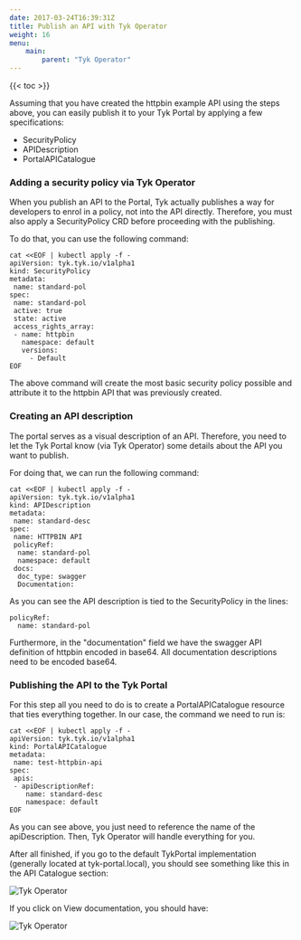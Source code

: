 ```yaml
---
date: 2017-03-24T16:39:31Z
title: Publish an API with Tyk Operator
weight: 16
menu:
    main:
        parent: "Tyk Operator"
---
```


{{< toc >}}


Assuming that you have created the httpbin example API using the steps above, you can easily publish it to your Tyk Portal by applying a few specifications:

- SecurityPolicy 
- APIDescription 
- PortalAPICatalogue 

### Adding a security policy via Tyk Operator

When you publish an API to the Portal, Tyk actually publishes a way for developers to enrol in a policy, not into the API directly. Therefore, you must also apply a SecurityPolicy CRD before proceeding with the publishing.

To do that, you can use the following command:

```
cat <<EOF | kubectl apply -f -
apiVersion: tyk.tyk.io/v1alpha1
kind: SecurityPolicy
metadata:
 name: standard-pol
spec:
 name: standard-pol
 active: true
 state: active
 access_rights_array:
 - name: httpbin
   namespace: default
   versions:
     - Default
EOF
```

The above command will create the most basic security policy possible and attribute it to the httpbin API that was previously created.

### Creating an API description

The portal serves as a visual description of an API. Therefore, you need to let the Tyk Portal know (via Tyk Operator) some details about the API you want to publish.

For doing that, we can run the following command:

```
cat <<EOF | kubectl apply -f -
apiVersion: tyk.tyk.io/v1alpha1
kind: APIDescription
metadata:
 name: standard-desc
spec:
 name: HTTPBIN API
 policyRef:
  name: standard-pol
  namespace: default
 docs: 
  doc_type: swagger
  Documentation: 
```

As you can see the API description is tied to the SecurityPolicy in the lines:

```
policyRef:
  name: standard-pol
```

Furthermore, in the "documentation" field we have the swagger API definition of httpbin encoded in base64. All documentation descriptions need to be encoded base64.

### Publishing the API to the Tyk Portal

For this step all you need to do is to create a PortalAPICatalogue resource that ties everything together. In our case, the command we need to run is:

```
cat <<EOF | kubectl apply -f -
apiVersion: tyk.tyk.io/v1alpha1
kind: PortalAPICatalogue
metadata:
 name: test-httpbin-api
spec:
 apis:
 - apiDescriptionRef:
    name: standard-desc
    namespace: default
EOF
```

As you can see above, you just need to reference the name of the apiDescription. Then, Tyk Operator will handle everything for you.

After all finished, if you go to the default TykPortal implementation (generally located at tyk-portal.local), you should see something like this in the API Catalogue section:

![Tyk Operator](/docs/img/2.10/tyk_operator0.png)



If you click on View documentation, you should have:

![Tyk Operator](/docs/img/2.10/tyk_operator1.png)

